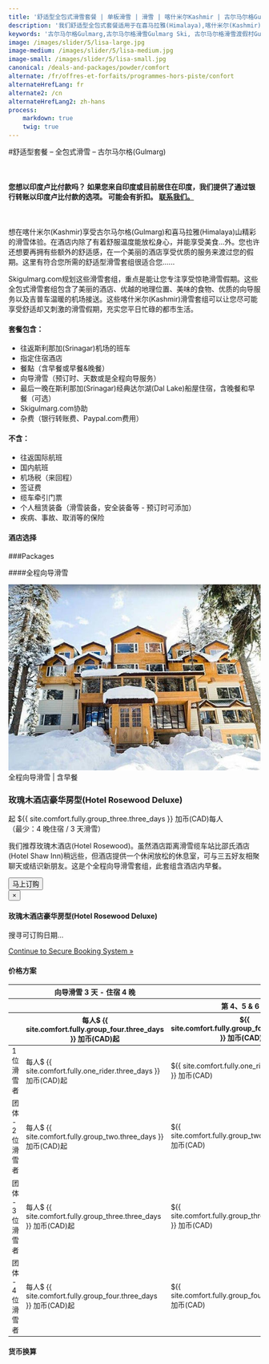 ```yaml
---
title: '舒适型全包式滑雪套餐 | 单板滑雪 | 滑雪 | 喀什米尔Kashmir | 古尔马尔格Gulmarg | 印度India | Skigulmarg.com'
description: '我们舒适型全包式套餐适用于在喜马拉雅(Himalaya),喀什米尔(Kashmir)-古尔马尔格(Gulmarg)滑雪旅程中，想用合理价格享受舒适美丽酒店又想大啖美食的滑雪爱好者，这滑雪套餐可是不容错过的喔。'
keywords: '古尔马尔格Gulmarg,古尔马尔格滑雪Gulmarg Ski, 古尔马尔格滑雪渡假村Gulmarg Ski Resort, 喀什米尔滑雪Skiing in the Himalayas, 印度滑雪Skiing in India, 喜马拉雅Himalaya, 喀什米尔Kashmir, Skigulmarg.com'
image: /images/slider/5/lisa-large.jpg
image-medium: /images/slider/5/lisa-medium.jpg
image-small: /images/slider/5/lisa-small.jpg
canonical: /deals-and-packages/powder/comfort
alternate: /fr/offres-et-forfaits/programmes-hors-piste/confort
alternateHrefLang: fr
alternate2: /cn
alternateHrefLang2: zh-hans
process:
    markdown: true
    twig: true
---
```


#舒适型套餐 – 全包式滑雪 – 古尔马尔格(Gulmarg)
<p class="home-notification" style="margin: 50px 0 50px;"><b>您想以印度卢比付款吗？ 如果您来自印度或目前居住在印度，我们提供了通过银行转账以印度卢比付款的选项。 可能会有折扣。 <a href="https://skigulmarg.com/zh-cn/contact-us">联系我们。</a></b></p>
想在喀什米尔(Kashmir)享受古尔马尔格(Gulmarg)和喜马拉雅(Himalaya)山精彩的滑雪体验。在酒店内除了有着舒服温度能放松身心，并能享受美食...外。您也许还想要再拥有些额外的舒适感，在一个美丽的酒店享受优质的服务来渡过您的假期。这里有符合您所需的舒适型滑雪套组很适合您......

Skigulmarg.com规划这些滑雪套组，重点是能让您专注享受惊艳滑雪假期。这些全包式滑雪套组包含了美丽的酒店、优越的地理位置、美味的食物、优质的向导服务以及吉普车温暖的机场接送。这些喀什米尔(Kashmir)滑雪套组可以让您尽可能享受舒适却又刺激的滑雪假期，充实您平日忙碌的都市生活。


<div class="row">
    <div class="col-sm-6">
        <h4>套餐包含：</h4>
        <ul>
            <li>往返斯利那加(Srinagar)机场的班车</li>
            <li>指定住宿酒店</li>
            <li>餐點（含早餐或早餐&晚餐）</li>
            <li>向导滑雪（预订时、天数或是全程向导服务）</li>
            <li>最后一晚在斯利那加(Srinagar)经典达尔湖(Dal Lake)船屋住宿，含晚餐和早餐（可选）</li>
            <li>Skigulmarg.com协助</li>
            <li>杂费（银行转账费、Paypal.com费用）</li>
        </ul>
    </div>
    <div class="col-sm-6">
        <h4>不含：</h4>
        <ul>
            <li>往返国际航班</li>
            <li>国内航班</li>
            <li>机场税（来回程）</li>
            <li>签证费</li>
            <li>缆车牵引门票</li>
            <li>个人租赁装备（滑雪装备，安全装备等 - 预订时可添加）</li>
            <li>疾病、事故、取消等的保险</li>
        </ul>
    </div>
</div>
<div class="accordion pricing">
      <article class="ac-item">
          <h4 class="ac-title">酒店选择</h4>
          <div class="ac-content" style="display: none;">
          <h5>邵氏酒店</h5>
          想要物超所值，请入住我们舒适型套组中最实惠的酒店。 Shaw Inn邵氏酒店是间小巧温馨的酒店，酒店提供宽敞客房及美味的食物外，饭店员工贴心个人化服务，更是令人惊叹，让您用合理价格享受有品质的服务。酒店距离缆车约有200米远，对于滑雪住宿来说会是个不错的选择！

          <p><a href="https://www.tripadvisor.com/Hotel_Review-g317095-d7604869-Reviews-Shaw_Inn-Gulmarg_Baramulla_District_Kashmir_Jammu_and_Kashmir.html" class="more-info m-b-30 block" target="blank">评论＆图像 -  Tripadvisor上的Shaw Inn酒店<i class="fa fa-chevron-right" aria-hidden="true"></i></a></p>

          <h5>玫瑰木酒店</h5>

          我们强烈推荐Hotel Rosewood玫瑰木酒店。他们提供一流的服务及非常漂亮的房间、美味的食物、舒适的交谊厅还有户外露台可以让您放松整天滑雪后疲惫的身心，这是在喜马拉雅山滑雪后放松身心绝佳场所，请坐在露台上好好享受吧!它距离缆车站（要穿过一条小路）约600米，或走大路900米。酒店备有中央供暖系统、发电机。他们提供3种房型：豪华型、豪华带阳台和按摩浴室客房。这套组所预订房型为豪华型客房。

          <p><a href="https://www.tripadvisor.ie/Hotel_Review-g317095-d9557308-Reviews-The_Rosewood-Gulmarg_Baramulla_District_Kashmir_Jammu_and_Kashmir.html" class="more-info m-b-30 block" target="blank">评论＆图像 -  Tripadvisor上的Rosewood酒店<i class="fa fa-chevron-right" aria-hidden="true"></i></a></p>  
          </div>
      </article>
      <article class="ac-item" style="margin-top:-1px;">
          <h4 class="ac-title">一般行程</h4>
          <div class="ac-content" style="display: none;">
            <ul>
            <li><b>到达日：</b> 机场接送至古尔马尔格(Gulmarg)，领取装备（如需要），酒店登记入住，首次与向导碰面，讨论滑雪行程。剩下是自由时间游览古尔马尔格(Gulmarg)。</li>
            <li><b>滑雪日：</b> 尽早与向导碰面，全天在喜马拉雅(Himalaya)山滑雪，在山上吃午餐。我们建议选用全程滑雪向导套组。如果您预订部分时间向导套组，请您至少选择3天向导滑雪行程。在这三天由向导带领您滑雪后，您将自行滑雪。请注意自身安全，并尊重这大自然的自然法则。</li>
            <li><b>最后一天滑雪日：</b> 在这次旅行的最后一天滑雪日后，请归还任何租赁的装备。若没选择去经典船屋，您可以到处走走吃些美食，慢慢回忆这次美妙的旅行。如果您要去船屋，班车将在下午4点左右接您前往达尔(Dal Lake)，享受美好的时光，好好享受精心准备的餐点。</li>
            <li><b>返家日：</b> 从古尔马尔格(Gulmarg)或斯利那加(Srinagar)出发前往斯利那加机场。我们将根据您的航班时间来确认您的出发时间。</li>
            </ul>
          </div>
      </article>
      <article class="ac-item" style="margin-top: -1px">
          <h4 class="ac-title">预订流程</h4>
          <div class="ac-content" style="display: none;">
            <ol>
            <li>选择您的套餐，然后单击 “ 立即预订 ”。</li>
            <li>选择开始和结束日期。点击 “ 立即预订 ”。</li>
            <li>选择：1个人，2个，3个或4个人。检查日期和价格。点击 “ 继续 ”。</li>
            <li>您可以在预订中添加更多成员。请注意，您可以去别的页面选择页面上的项目，您的所有信息将会保留。
              <ol>
                <li>点击 “ 添加到预订 ”</li>
                <li>去别的页面看您感兴趣的项目 - 它可以位于别的页面上。点选 “ 立即预订 ”。</li>
                <li>调整人数和日期。</li>
                <li>验证详细信息</li>
                <li>单击“ 继续 ”。</li>
                <li>如果要在套餐中添加更多项目，请重复此步骤。</li>
              </ol>  
            </li>
            <li>在您的套餐里添加租赁、直升机滑雪T恤等。
              <ol>
                <li>单击您感兴趣的项目。</li>
                <li>阅读详细信息。</li>
                <li>选择 “ 立即预订 ”。</li>
                <li>调整细节。</li>
                <li>点击 “ 添加到预订 ”</li>
                <li>如果要在套餐中添加更多附加项目，请重复此步骤。</li>
              </ol>  
            </li>
            <li>填写表格，并附上您的姓名、电子邮件..等，然后单击“ 继续 ”。</li>
            <li>如果您的开始日期在30天之后，您可以支付押金或全额付款。
            <ul>
              <li>点击 “ 支付押金 ” 或 “ 支付全额 ”。</li>
            </ul>
            </li>
            <li>确认您预订套餐内详细信息细节并阅读我们的条款和条件。</li>
            <li>输入您的信用卡资讯。</li>
            <li>点击“ 支付 ”</li>
            <li>完成。您即将在喜马拉雅(Himalaya)山享受滑雪之旅! 谢谢您的预订。</li>
            </ol>
          </div>
      </article>
</div>

###Packages
<!--####Partly Guided
<div class="row">
    <div class="col-sm-6 m-b-40">
        <div class="package-item-wrap">
            <div class="package-image">
                <span>
                    <img src="/user/themes/skigulmarg/images/packages/comfort/shaw_inn.jpg" alt="Skiing Himalayas - Package Hotel Shaw Inn">
                </span>
            </div>
            <div class="package-description">
                <span>Partly Guided | w Breakfast</span>
                <h3>Hotel Shaw Inn</h3>
                <div class="package-price">
                    from <span>$733 CAD</span> per person <br>(Min: 7 Nights / 3 Ski Days)
                </div>
                <p>
                  Great value! This is a partly guided package. It includes a minimum of 3 guides ski days. From Shaw Inn, be at the Gulmarg Gondola in a few minutes. Enjoy great comfort and services while having the option to visit other hotels and restaurants for dinner. A great hotel for couples.   
                </p>
                <button
                    id="Comfort-Shaw-Breakfast"
                    class="btn btn-rounded btn-outline"
                    type="button"
                    data-target="#modal-checkfront-1"
                    data-toggle="modal"
                    data-checkfront-target="CHECKFRONT_WIDGET_01"
                    data-checkfront-item-id="55"
                    data-checkfront-category-id="13"
                    data-checkfront-options="hidesearch">
                    Book Now
                </button>
                <div class="modal fade" id="modal-checkfront-1" aria-hidden="true">
                    <div class="modal-dialog">
                        <div class="modal-content">
                            <div class="modal-header">
                                <button
                                    class="close"
                                    type="button"
                                    data-dismiss="modal"
                                    aria-hidden="true">
                                    ×
                                </button>
                                <h4 class="modal-title">Hotel Shaw Inn</h4>
                            </div>
                            <div class="modal-body">
                                <div id="CHECKFRONT_WIDGET_01">
                                    <p class="searching-availability">
                                        Searching Availability...
                                    </p>
                                </div>
                                <noscript>
                                    <a href="https://skigulmarg.checkfront.com/reserve/" class="font-16">
                                        Continue to Secure Booking System &raquo;
                                    </a>
                                </noscript>
                                <div class="accordion pricing">
                                    <article class="ac-item">
                                        <h4 class="ac-title">Pricing Scheme</h4>
                                        <div class="ac-content">
                                            <div class="table-container">
                                                <table class="table">
                                                    <thead>
                                                        <tr>
                                                            <th></th>
                                                            <th>3 Guided Ski Days — 7 Nights</th>
                                                            <th>Extra per Night</th>
                                                        </tr>
                                                        <tr>
                                                            <th></th>
                                                            <th>From $733 CAD per person</th>
                                                            <th>From $70 CAD per person</th>
                                                        </tr>
                                                    </thead>
                                                    <tbody>
                                                        <tr>
                                                            <td>1 Rider</td>
                                                            <td>From $1373 CAD per person</td>
                                                            <td>From $125 CAD per person</td>
                                                        </tr>
                                                        <tr>
                                                            <td>Group of 2</td>
                                                            <td>From $953 CAD per person</td>
                                                            <td>From $75 CAD per person</td>
                                                        </tr>
                                                        <tr>
                                                            <td>Group of 3</td>
                                                            <td>From $768 CAD per person</td>
                                                            <td>From $70 CAD per person</td>
                                                        </tr>
                                                        <tr>
                                                            <td>Group of 4</td>
                                                            <td>From $733 CAD per person</td>
                                                            <td>From $75 CAD per person</td>
                                                        </tr>
                                                    </tbody>
                                                </table>
                                            </div>
                                        </div>
                                    </article>
                                    <article class="ac-item" style="margin-top: -1px">
                                        <h4 class="ac-title">Currency Converter</h4>
                                        <div class="ac-content">
                                            <div class="currency-converter">
                                                <script src="https://w.fxexchangerate.com/converter.php?fm=CAD&ft=EUR&lg=en&am=1&ty=1"></script>
                                            </div>
                                        </div>
                                    </article>
                                </div>
                            </div>
                        </div>
                    </div>
                </div>
            </div>
        </div>
    </div>
    <div class="col-sm-6 m-b-40">
        <div class="package-item-wrap">
            <div class="package-image">
                <span>
                    <img src="/user/themes/skigulmarg/images/packages/comfort/shaw-comfort.jpg" alt="Gulmarg Skiing Package - Hotel Shaw Inn">
                </span>
            </div>
            <div class="package-description">
                <span>Partly Guided | w Breakfast & Dinner</span>
                <h3>Hotel Shaw Inn</h3>
                <div class="package-price">
                    from <span>$790 CAD</span> per person<br>(Min: 7 Nights / 3 Ski Days)
                </div>
                <p>
                  This is also a partly guided package. It includes a minimum of 3 guides ski days. This option includes all breakfasts and diners. They serve excellent food in a small intimate dining room. Rooms are spacious and very comfortable. They do not offer twin rooms, only one big bed.    
                </p>
                <button
                    id="Comfort-Shaw-MAP"
                    class="btn btn-rounded btn-outline"
                    type="button"
                    data-target="#modal-checkfront-2"
                    data-toggle="modal"
                    data-checkfront-target="CHECKFRONT_WIDGET_02"
                    data-checkfront-item-id="32"
                    data-checkfront-category-id="13"
                    data-checkfront-options="hidesearch">
                    Book Now
                </button>
                <div class="modal fade" id="modal-checkfront-2" aria-hidden="true">
                    <div class="modal-dialog">
                        <div class="modal-content">
                            <div class="modal-header">
                                <button
                                    class="close"
                                    type="button"
                                    data-dismiss="modal"
                                    aria-hidden="true">
                                    ×
                                </button>
                                <h4 class="modal-title">Hotel Shaw Inn</h4>
                            </div>
                            <div class="modal-body">
                                <div id="CHECKFRONT_WIDGET_02">
                                    <p class="searching-availability">
                                        Searching Availability...
                                    </p>
                                </div>
                                <noscript>
                                    <a href="https://skigulmarg.checkfront.com/reserve/" class="font-16">
                                        Continue to Secure Booking System &raquo;
                                    </a>
                                </noscript>
                                <div class="accordion pricing">
                                    <article class="ac-item">
                                        <h4 class="ac-title">Pricing Scheme</h4>
                                        <div class="ac-content">
                                            <div class="table-container">
                                                <table class="table">
                                                    <thead>
                                                        <tr>
                                                            <th></th>
                                                            <th>3 Guided Ski Days — 7 Nights</th>
                                                            <th>Extra per Night</th>
                                                        </tr>
                                                        <tr>
                                                            <th></th>
                                                            <th>From $790 CAD per person</th>
                                                            <th>From $79 CAD per person</th>
                                                        </tr>
                                                    </thead>
                                                    <tbody>
                                                        <tr>
                                                            <td>1 Rider</td>
                                                            <td>From $1468 CAD per person</td>
                                                            <td>From $140 CAD per person</td>
                                                        </tr>
                                                        <tr>
                                                            <td>Group of 2</td>
                                                            <td>From $1010 CAD per person</td>
                                                            <td>From $84 CAD per person</td>
                                                        </tr>
                                                        <tr>
                                                            <td>Group of 3</td>
                                                            <td>From $825 CAD per person</td>
                                                            <td>From $79 CAD per person</td>
                                                        </tr>
                                                        <tr>
                                                            <td>Group of 4</td>
                                                            <td>From $790 CAD per person</td>
                                                            <td>From $84 CAD per person</td>
                                                        </tr>
                                                    </tbody>
                                                </table>
                                            </div>
                                        </div>
                                    </article>
                                    <article class="ac-item" style="margin-top: -1px">
                                        <h4 class="ac-title">Currency Converter</h4>
                                        <div class="ac-content">
                                            <div class="currency-converter">
                                                <script src="https://w.fxexchangerate.com/converter.php?fm=CAD&ft=EUR&lg=en&am=1&ty=1"></script>
                                            </div>
                                        </div>
                                    </article>
                                </div>
                            </div>
                        </div>
                    </div>
                </div>
            </div>
        </div>
    </div>
</div>-->

####全程向导滑雪

<!-- <div class="row" data-item="post-item">
    <div class="col-sm-6 m-b-40">
        <div class="package-item-wrap">
            <div class="package-image">
                <span>
                    <img src="/user/themes/skigulmarg/images/packages/comfort/shaw-3.jpg" alt="All Inclusive ski Packages Kashmir - Hotel Shaw Inn">
                </span>
            </div>
            <div class="package-description">
                <span>全程向导滑雪 | 含早餐</span>
                <h3>邵氏酒店(Hotel Shaw Inn)</h3>
                <div class="package-price">
                    起 <span>${{ site.comfort.fully.group_four.three_days }} 加币(CAD)</span> 每人 <br>（最少：4 晚住宿 / 3 天滑雪）
                </div>
                <p>
                    这是个全程向导滑雪套餐。假期中您将全天与当地滑雪向导探索喜马拉雅山(Himalaya)。入住我们舒适套组中最经济的酒店。价格实惠但非常舒适。此套餐仅含早餐。
                </p>
                <button
                    id="Comfort-Shaw-FG-Breakfast"
                    class="btn btn-rounded btn-outline"
                    type="button"
                    data-target="#modal-checkfront-3"
                    data-toggle="modal"
                    data-checkfront-target="CHECKFRONT_WIDGET_03"
                    data-checkfront-item-id="60"
                    data-checkfront-category-id="13"
                    data-checkfront-options="hidesearch">
                    马上订购
                </button>
                <div class="modal fade" id="modal-checkfront-3" aria-hidden="true">
                    <div class="modal-dialog">
                        <div class="modal-content">
                            <div class="modal-header">
                                <button
                                    class="close"
                                    type="button"
                                    data-dismiss="modal"
                                    aria-hidden="true">
                                    ×
                                </button>
                                <h4 class="modal-title">邵氏酒店(Hotel Shaw Inn)</h4>
                            </div>
                            <div class="modal-body">
                                <div id="CHECKFRONT_WIDGET_03">
                                    <p class="searching-availability">
                                        搜寻可订购日期 ...
                                    </p>
                                </div>
                                <noscript>
                                    <a href="https://skigulmarg.checkfront.com/reserve/" class="font-16">
                                        Continue to Secure Booking System &raquo;
                                    </a>
                                </noscript>
                                <div class="accordion pricing">
                                    <article class="ac-item">
                                        <h4 class="ac-title">价格方案</h4>
                                        <div class="ac-content">
                                            <div class="table-container">
                                                <table class="table">
                                                    <thead>
                                                        <tr>
                                                            <th></th>
                                                            <th>向导滑雪 3 天 - 住宿 4 晚</th>
                                                            <th colspan="4">额外增定滑雪天数 +增订住宿天数(每人)</th>
                                                        </tr>
                                                        <tr>
                                                            <th></th>
                                                            <th></th>
                                                            <th>第 4、5 & 6 天</th>
                                                            <th>第 7 到 13 天</th>
                                                            <th>第14 到 21天</th>

                                                        </tr>
                                                        <tr>
                                                            <th></th>
                                                            <th>每人$ {{ site.comfort.fully.group_four.three_days }} 加币(CAD)起</th>
                                                            <th>${{ site.comfort.fully.group_four.four_six_days }} 加币(CAD)起</th>
                                                            <th>${{ site.comfort.fully.group_four.seven_thirteen_days }} 加币(CAD)起</th>
                                                            <th>${{ site.comfort.fully.group_four.fourteen_plus_days }} 加币(CAD)起</th>

                                                        </tr>
                                                    </thead>
                                                    <tbody>
                                                        <tr>
                                                            <td>1 位滑雪者</td>
                                                            <td>每人$ {{ site.comfort.fully.one_rider.three_days }} 加币(CAD)起</td>
                                                            <td>${{ site.comfort.fully.one_rider.four_six_days }} 加币(CAD)</td>
                                                            <td>${{ site.comfort.fully.one_rider.seven_thirteen_days }} 加币(CAD)</td>
                                                            <td>${{ site.comfort.fully.one_rider.fourteen_plus_days }} 加币(CAD)</td>

                                                        </tr>
                                                        <tr>
                                                            <td>团体 - 2 位滑雪者</td>
                                                            <td>每人$ {{ site.comfort.fully.group_two.three_days }} 加币(CAD)起</td>
                                                            <td>${{ site.comfort.fully.group_two.four_six_days }} 加币(CAD)</td>
                                                            <td>${{ site.comfort.fully.group_two.seven_thirteen_days }} 加币(CAD)</td>
                                                            <td>${{ site.comfort.fully.group_two.fourteen_plus_days }} 加币(CAD)</td>

                                                        </tr>
                                                        <tr>
                                                            <td>团体 - 3 位滑雪者</td>
                                                            <td>每人$ {{ site.comfort.fully.group_three.three_days }} 加币(CAD)起</td>
                                                            <td>${{ site.comfort.fully.group_three.four_six_days }}  加币(CAD)</td>
                                                            <td>${{ site.comfort.fully.group_three.seven_thirteen_days }}  加币(CAD)</td>
                                                            <td>${{ site.comfort.fully.group_three.fourteen_plus_days }}  加币(CAD)</td>

                                                        </tr>
                                                        <tr>
                                                            <td>团体 - 4 位滑雪者</td>
                                                            <td>每人$ {{ site.comfort.fully.group_four.three_days }} 加币(CAD)起</td>
                                                            <td>${{ site.comfort.fully.group_four.four_six_days }} 加币(CAD)</td>
                                                            <td>${{ site.comfort.fully.group_four.seven_thirteen_days }} 加币(CAD)</td>
                                                            <td>${{ site.comfort.fully.group_four.fourteen_plus_days }} 加币(CAD)</td>

                                                        </tr>
                                                    </tbody>
                                                </table>
                                            </div>
                                        </div>
                                    </article>
                                    <article class="ac-item" style="margin-top: -1px">
                                        <h4 class="ac-title">货币换算</h4>
                                        <div class="ac-content">
                                            <div class="currency-converter">
                                                <script src="https://w.fxexchangerate.com/converter.php?fm=CAD&ft=EUR&lg=en&am=1&ty=1"></script>
                                            </div>
                                        </div>
                                    </article>
                                </div>
                            </div>
                        </div>
                    </div>
                </div>
            </div>
        </div>
    </div>
</div> -->
<div class="row" data-item="post-item">
    <div class="col-sm-6 m-b-40">
        <div class="package-item-wrap">
            <div class="package-image">
                <span>
                    <img src="/user/themes/skigulmarg/images/packages/comfort/rosewood.jpg" alt="">
                </span>
            </div>
            <div class="package-description">
                <span>全程向导滑雪 | 含早餐</span>
                <h3>玫瑰木酒店豪华房型(Hotel Rosewood Deluxe)</h3>
                <div class="package-price">
                   起 <span>${{ site.comfort.fully.group_three.three_days }} 加币(CAD)</span>每人<br>（最少：4 晚住宿 / 3 天滑雪）
                </div>
                <p>
                    我们推荐玫瑰木酒店(Hotel Rosewood)。虽然酒店距离滑雪缆车站比邵氏酒店(Hotel Shaw Inn)稍远些，但酒店提供一个休闲放松的休息室，可与三五好友相聚聊天或结识新朋友。这是个全程向导滑雪套组，此套组含酒店内早餐。
                </p>
                <button
                    id="Comfort-Rosewood-FG-MAP"
                    class="btn btn-rounded btn-outline"
                    type="button"
                    data-target="#modal-checkfront-5"
                    data-toggle="modal"
                    data-checkfront-target="CHECKFRONT_WIDGET_05"
                    data-checkfront-item-id="65"
                    data-checkfront-category-id="13"
                    data-checkfront-options="hidesearch">
                    马上订购
                </button>
                <div class="modal fade" id="modal-checkfront-5" aria-hidden="true">
                    <div class="modal-dialog">
                        <div class="modal-content">
                            <div class="modal-header">
                                <button
                                    class="close"
                                    type="button"
                                    data-dismiss="modal"
                                    aria-hidden="true">
                                    ×
                                </button>
                                <h4 class="modal-title">玫瑰木酒店豪华房型(Hotel Rosewood Deluxe)</h4>
                            </div>
                            <div class="modal-body">
                                <div id="CHECKFRONT_WIDGET_05">
                                    <p class="searching-availability">
                                        搜寻可订购日期...
                                    </p>
                                </div>
                                <noscript>
                                    <a href="https://skigulmarg.checkfront.com/reserve/" class="font-16">
                                        Continue to Secure Booking System &raquo;
                                    </a>
                                </noscript>
                                <div class="accordion pricing">
                                    <article class="ac-item">
                                        <h4 class="ac-title">价格方案</h4>
                                        <div class="ac-content">
                                            <div class="table-container">
                                                <table class="table">
                                                    <thead>
                                                        <tr>
                                                            <th></th>
                                                            <th>向导滑雪 3 天 - 住宿 4 晚</th>
                                                            <th colspan="4">额外增定滑雪天数 +增订住宿天数(每人))</th>
                                                        </tr>
                                                        <tr>
                                                            <th></th>
                                                            <th></th>
                                                            <th>第 4、5 & 6 天</th>
                                                            <th>第 7 到 13 天</th>
                                                            <th>第14 到 21天</th>
                                                            <!--<th>第 22 天以后</th>-->
                                                        </tr>
                                                        <tr>
                                                            <th></th>
                                                            <th>每人$ {{ site.comfort.fully.group_four.three_days }} 加币(CAD)起</th>
                                                            <th>${{ site.comfort.fully.group_four.four_six_days }} 加币(CAD)起</th>
                                                            <th>${{ site.comfort.fully.group_four.seven_thirteen_days }} 加币(CAD)起</th>
                                                            <th>${{ site.comfort.fully.group_four.fourteen_plus_days }} 加币(CAD)起</th>
                                                        </tr>
                                                    </thead>
                                                    <tbody>
                                                        <tr>
                                                            <td>1 位滑雪者</td>
                                                            <td>每人$ {{ site.comfort.fully.one_rider.three_days }} 加币(CAD)起</td>
                                                            <td>${{ site.comfort.fully.one_rider.four_six_days }} 加币(CAD)</td>
                                                            <td>${{ site.comfort.fully.one_rider.seven_thirteen_days }} 加币(CAD)</td>
                                                            <td>${{ site.comfort.fully.one_rider.fourteen_plus_days }} 加币(CAD)</td>
                                                        </tr>
                                                        <tr>
                                                            <td>团体 - 2 位滑雪者</td>
                                                            <td>每人$ {{ site.comfort.fully.group_two.three_days }} 加币(CAD)起</td>
                                                            <td>${{ site.comfort.fully.group_two.four_six_days }} 加币(CAD)</td>
                                                            <td>${{ site.comfort.fully.group_two.seven_thirteen_days }} 加币(CAD)</td>
                                                            <td>${{ site.comfort.fully.group_two.fourteen_plus_days }} 加币(CAD)</td>
                                                        </tr>
                                                        <tr>
                                                            <td>团体 - 3 位滑雪者</td>
                                                            <td>每人$ {{ site.comfort.fully.group_three.three_days }} 加币(CAD)起</td>
                                                            <td>${{ site.comfort.fully.group_three.four_six_days }}  加币(CAD)</td>
                                                            <td>${{ site.comfort.fully.group_three.seven_thirteen_days }}  加币(CAD)</td>
                                                            <td>${{ site.comfort.fully.group_three.fourteen_plus_days }}  加币(CAD)</td>
                                                        </tr>
                                                        <tr>
                                                            <td>团体 - 4 位滑雪者</td>
                                                            <td>每人$ {{ site.comfort.fully.group_four.three_days }} 加币(CAD)起</td>
                                                            <td>${{ site.comfort.fully.group_four.four_six_days }} 加币(CAD)</td>
                                                            <td>${{ site.comfort.fully.group_four.seven_thirteen_days }} 加币(CAD)</td>
                                                            <td>${{ site.comfort.fully.group_four.fourteen_plus_days }} 加币(CAD)</td>
                                                        </tr>
                                                    </tbody>
                                                </table>
                                            </div>
                                        </div>
                                    </article>
                                    <article class="ac-item" style="margin-top: -1px">
                                        <h4 class="ac-title">货币换算</h4>
                                        <div class="ac-content">
                                            <div class="currency-converter">
                                                <script src="https://w.fxexchangerate.com/converter.php?fm=CAD&ft=EUR&lg=en&am=1&ty=1"></script>
                                            </div>
                                        </div>
                                    </article>
                                </div>
                            </div>
                        </div>
                    </div>
                </div>
            </div>
        </div>
    </div>
    <!-- <div class="col-sm-6 m-b-40">
        <div class="package-item-wrap">
            <div class="package-image">
                <span>
                    <img src="/user/themes/skigulmarg/images/packages/comfort/rosewood2.jpg" alt="">
                </span>
            </div>
            <div class="package-description">
                <span>Fully Guided | w Breakfast</span>
                <h3>Hotel Rosewood Luxury</h3>
                <div class="package-price">
                    from <span>$648 CAD</span> per person<br>(Min: 4 Nights / 3 Ski Days)
                </div>
                <p>
                    This is the best package we offer. Everything you need. A fully guided package, a great hotel with a nice vibe, great food  and no stress. Hotel Rosewood does offer a few twin rooms. Book this package, you won't regret it.
                </p>
                <button
                    id="Comfort-Rosewood-DX-MAP"
                    class="btn btn-rounded btn-outline"
                    type="button"
                    data-target="#modal-checkfront-6"
                    data-toggle="modal"
                    data-checkfront-target="CHECKFRONT_WIDGET_06"
                    data-checkfront-item-id="70"
                    data-checkfront-category-id="13"
                    data-checkfront-options="hidesearch">
                    Book Now
                </button>
                <div class="modal fade" id="modal-checkfront-6" aria-hidden="true">
                    <div class="modal-dialog">
                        <div class="modal-content">
                            <div class="modal-header">
                                <button
                                    class="close"
                                    type="button"
                                    data-dismiss="modal"
                                    aria-hidden="true">
                                    ×
                                </button>
                                <h4 class="modal-title">Hotel Rosewood Luxury</h4>
                            </div>
                            <div class="modal-body">
                                <div id="CHECKFRONT_WIDGET_06">
                                    <p class="searching-availability">
                                        Searching Availability...
                                    </p>
                                </div>
                                <noscript>
                                    <a href="https://skigulmarg.checkfront.com/reserve/" class="font-16">
                                        Continue to Secure Booking System &raquo;
                                    </a>
                                </noscript>
                                <div class="accordion pricing">
                                    <article class="ac-item">
                                        <h4 class="ac-title">Pricing Scheme</h4>
                                        <div class="ac-content">
                                            <div class="table-container">
                                                <table class="table">
                                                    <thead>
                                                        <tr>
                                                            <th></th>
                                                            <th>3 Guided Ski Days - 4 Nights</th>
                                                            <th colspan="4">Extra per Ski Day + Night (per peson)</th>
                                                        </tr>
                                                        <tr>
                                                            <th></th>
                                                            <th></th>
                                                            <th>Day 4, 5 & 6</th>
                                                            <th>Day 7 to 13</th>
                                                            <th>Day 14 to 21</th>

                                                        </tr>
                                                        <tr>
                                                            <th></th>
                                                            <th>From $648 CAD per person</th>
                                                            <th>From $160 CAD</th>
                                                            <th>From $150 CAD</th>
                                                            <th>From $140 CAD</th>

                                                        </tr>
                                                    </thead>
                                                    <tbody>
                                                        <tr>
                                                            <td>1 Rider</td>
                                                            <td>From $1058 CAD per person</td>
                                                            <td>$220 CAD</td>
                                                            <td>$200 CAD</td>
                                                            <td>$190 CAD</td>

                                                        </tr>
                                                        <tr>
                                                            <td>Group of 2</td>
                                                            <td>From $958 CAD per person</td>
                                                            <td>$240 CAD</td>
                                                            <td>$230 CAD</td>
                                                            <td>$220 CAD</td>

                                                        </tr>
                                                        <tr>
                                                            <td>Group of 3</td>
                                                            <td>From $718 CAD per person</td>
                                                            <td>$190 CAD</td>
                                                            <td>$160 CAD</td>
                                                            <td>$150 CAD</td>

                                                        </tr>
                                                        <tr>
                                                            <td>Group of 4</td>
                                                            <td>From $648 CAD per person</td>
                                                            <td>$160 CAD</td>
                                                            <td>$150 CAD</td>
                                                            <td>$140 CAD</td>

                                                        </tr>
                                                    </tbody>
                                                </table>
                                            </div>
                                        </div>
                                    </article>
                                    <article class="ac-item" style="margin-top: -1px">
                                        <h4 class="ac-title">Currency Converter</h4>
                                        <div class="ac-content">
                                            <div class="currency-converter">
                                                <script src="https://w.fxexchangerate.com/converter.php?fm=CAD&ft=EUR&lg=en&am=1&ty=1"></script>
                                            </div>
                                        </div>
                                    </article>
                                </div>
                            </div>
                        </div>
                    </div>
                </div>
            </div>
        </div>
    </div> -->
</div>

**All ski packages can be customized to fit your needs. Feel free to contact us.**
